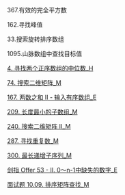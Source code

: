 367.有效的完全平方数

162.寻找峰值

33.搜索旋转排序数组

1095.山脉数组中查找目标值

[4. 寻找两个正序数组的中位数_H](../explain/4.%20寻找两个正序数组的中位数_H.md)

[74. 搜索二维矩阵_M](../explain/74.%20搜索二维矩阵_M.md)

[167. 两数之和 II - 输入有序数组_E](../explain/167.%20两数之和%20II%20-%20输入有序数组_E.md)

[209. 长度最小的子数组_M](../explain/209.%20长度最小的子数组_M.md)

[240. 搜索二维矩阵 II_M](../explain/240.%20搜索二维矩阵%20II_M.md)

[287. 寻找重复数_M](../explain/287.%20寻找重复数_M.md)

[300. 最长递增子序列_M](../explain/300.%20最长递增子序列_M.md)

[剑指 Offer 53 - II. 0～n-1中缺失的数字_E](../explain/剑指%20Offer%2053%20-%20II.%200～n-1中缺失的数字_E.md)

[面试题 10.09. 排序矩阵查找_M](../explain/面试题%2010.09.%20排序矩阵查找_M.md)
